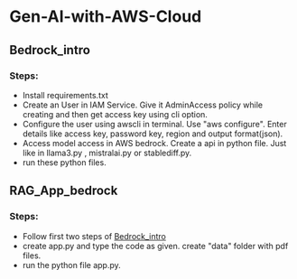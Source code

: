 # Gen-AI-with-AWS-Cloud
## Bedrock_intro
### Steps:  
- Install requirements.txt   
- Create an User in IAM Service. Give it AdminAccess policy while creating and then get access key using cli option.
- Configure the user using awscli in terminal. Use "aws configure". Enter details like access key, password key, region and output format(json). 
- Access model access in AWS bedrock. Create a api in python file. Just like in llama3.py , mistralai.py or stablediff.py.
- run these python files.
## RAG_App_bedrock
### Steps:
- Follow first two steps of [Bedrock_intro](#Bedrock_intro)
- create app.py and type the code as given. create "data" folder with pdf files. 
- run the python file app.py.